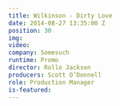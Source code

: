```yaml
---
title: Wilkinson - Dirty Love
date: 2014-08-27 13:35:00 Z
position: 30
img: 
video: 
company: Somesuch
runtime: Promo
director: Rollo Jackson
producers: Scott O’Donnell
role: Production Manager
is-featured: 
---
```


